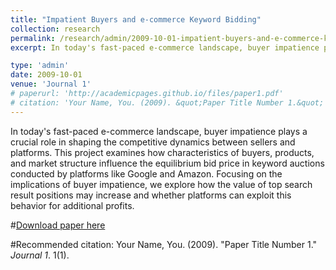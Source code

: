 ```yaml
---
title: "Impatient Buyers and e-commerce Keyword Bidding"
collection: research
permalink: /research/admin/2009-10-01-impatient-buyers-and-e-commerce-keyword-bidding
excerpt: In today's fast-paced e-commerce landscape, buyer impatience plays a crucial role in shaping the competitive dynamics between sellers and platforms. This project examines how characteristics of buyers, products, and market structure influence the equilibrium bid price in keyword auctions conducted by platforms like Google and Amazon. Focusing on the implications of buyer impatience, we explore how the value of top search result positions may increase and whether platforms can exploit this behavior for additional profits.

type: 'admin'
date: 2009-10-01
venue: 'Journal 1'
# paperurl: 'http://academicpages.github.io/files/paper1.pdf'
# citation: 'Your Name, You. (2009). &quot;Paper Title Number 1.&quot; <i>Journal 1</i>. 1(1).'
---
```

In today's fast-paced e-commerce landscape, buyer impatience plays a crucial role in shaping the competitive dynamics between sellers and platforms. This project examines how characteristics of buyers, products, and market structure influence the equilibrium bid price in keyword auctions conducted by platforms like Google and Amazon. Focusing on the implications of buyer impatience, we explore how the value of top search result positions may increase and whether platforms can exploit this behavior for additional profits.

#[Download paper here](http://academicpages.github.io/files/paper1.pdf)

#Recommended citation: Your Name, You. (2009). "Paper Title Number 1." <i>Journal 1</i>. 1(1).